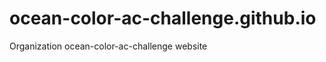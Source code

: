 ocean-color-ac-challenge.github.io
==================================

Organization ocean-color-ac-challenge website
